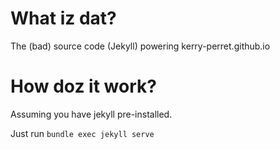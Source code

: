 # What iz dat?
The (bad) source code (Jekyll) powering kerry-perret.github.io

# How doz it work?

Assuming you have jekyll pre-installed.

Just run `bundle exec jekyll serve`
